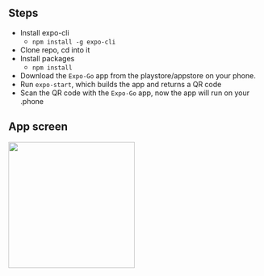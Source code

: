 ## Steps
* Install expo-cli
  * `npm install -g expo-cli`
* Clone repo, cd into it
* Install packages
  * `npm install`
* Download the `Expo-Go` app from the playstore/appstore on your phone. 
* Run `expo-start`, which builds the app and returns a QR code 
* Scan the QR code with the `Expo-Go` app, now the app will run on your .phone

## App screen
<img src="https://user-images.githubusercontent.com/39093537/125070010-25b1d780-e0d5-11eb-942e-16e5f227e115.png" width="250">
